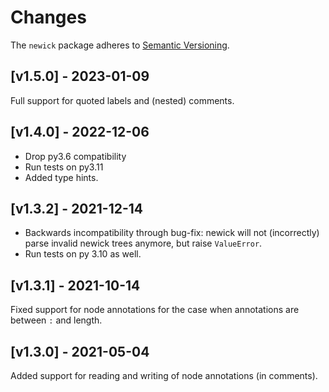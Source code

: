 # Changes

The `newick` package adheres to [Semantic Versioning](http://semver.org/spec/v2.0.0.html).

## [v1.5.0] - 2023-01-09

Full support for quoted labels and (nested) comments.


## [v1.4.0] - 2022-12-06

- Drop py3.6 compatibility
- Run tests on py3.11
- Added type hints.


## [v1.3.2] - 2021-12-14

- Backwards incompatibility through bug-fix: newick will not (incorrectly) parse
  invalid newick trees anymore, but raise `ValueError`.
- Run tests on py 3.10 as well.


## [v1.3.1] - 2021-10-14

Fixed support for node annotations for the case when annotations are between `:` and length.


## [v1.3.0] - 2021-05-04

Added support for reading and writing of node annotations (in comments).
